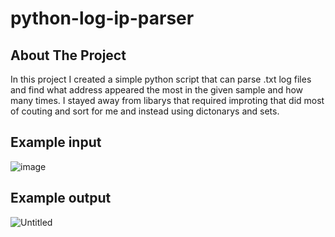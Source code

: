 # python-log-ip-parser
<h2>About The Project</h2>
In this project I created a simple python script that can parse .txt log files and find what address appeared the most in the given sample and how many times. I stayed away from libarys that required improting that did most of couting and sort for me and instead using dictonarys and sets.

<h2>Example input</h2>

![image](https://user-images.githubusercontent.com/90014630/175531295-41a96220-5b03-49aa-9fca-5f93525c07e5.png)

<h2>Example output</h2>

![Untitled](https://user-images.githubusercontent.com/90014630/175532205-f99175f1-ff24-4fee-bee2-251002a102c8.png)
